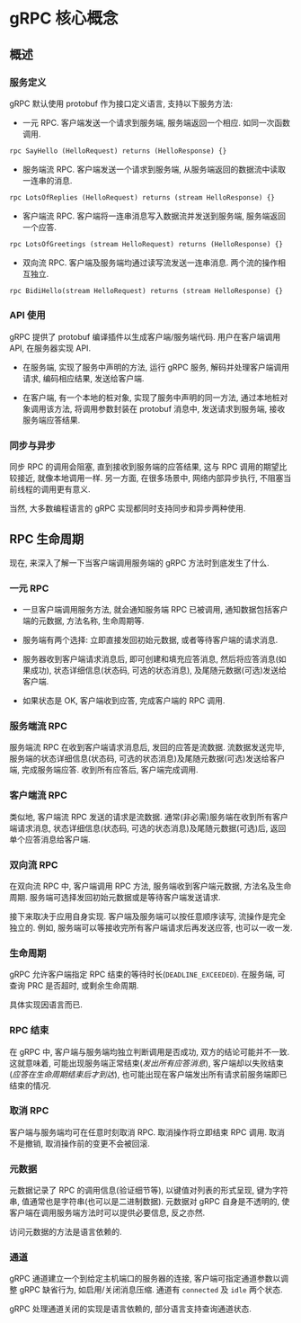 # gRPC 核心概念

## 概述

### 服务定义

gRPC 默认使用 protobuf 作为接口定义语言, 支持以下服务方法:

- 一元 RPC. 客户端发送一个请求到服务端, 服务端返回一个相应. 如同一次函数调用.

```protobuf
rpc SayHello (HelloRequest) returns (HelloResponse) {}
```

- 服务端流 RPC. 客户端发送一个请求到服务端, 从服务端返回的数据流中读取一连串的消息.

```protobuf
rpc LotsOfReplies (HelloRequest) returns (stream HelloResponse) {}
```

- 客户端流 RPC. 客户端将一连串消息写入数据流并发送到服务端, 服务端返回一个应答.

```protobuf
rpc LotsOfGreetings (stream HelloRequest) returns (HelloResponse) {}
```

- 双向流 RPC. 客户端及服务端均通过读写流发送一连串消息. 两个流的操作相互独立.

```protobuf
rpc BidiHello(stream HelloRequest) returns (stream HelloResponse) {}
```

### API 使用

gRPC 提供了 protobuf 编译插件以生成客户端/服务端代码. 用户在客户端调用 API, 在服务器实现 API.

- 在服务端, 实现了服务中声明的方法, 运行 gRPC 服务, 解码并处理客户端调用请求, 编码相应结果, 发送给客户端.

- 在客户端, 有一个本地的桩对象, 实现了服务中声明的同一方法, 通过本地桩对象调用该方法, 将调用参数封装在 protobuf 消息中, 发送请求到服务端, 接收服务端应答结果.

### 同步与异步

同步 RPC 的调用会阻塞, 直到接收到服务端的应答结果, 这与 RPC 调用的期望比较接近, 就像本地调用一样. 另一方面, 在很多场景中, 网络内部异步执行, 不阻塞当前线程的调用更有意义.

当然, 大多数编程语言的 gRPC 实现都同时支持同步和异步两种使用.

## RPC 生命周期

现在, 来深入了解一下当客户端调用服务端的 gRPC 方法时到底发生了什么.

### 一元 RPC

- 一旦客户端调用服务方法, 就会通知服务端 RPC 已被调用, 通知数据包括客户端的元数据, 方法名称, 生命周期等.

- 服务端有两个选择: 立即直接发回初始元数据, 或者等待客户端的请求消息.

- 服务器收到客户端请求消息后, 即可创建和填充应答消息, 然后将应答消息(如果成功), 状态详细信息(状态码, 可选的状态消息), 及尾随元数据(可选)发送给客户端.

- 如果状态是 OK, 客户端收到应答, 完成客户端的 RPC 调用.

### 服务端流 RPC

服务端流 RPC 在收到客户端请求消息后, 发回的应答是流数据. 流数据发送完毕, 服务端的状态详细信息(状态码, 可选的状态消息)及尾随元数据(可选)发送给客户端, 完成服务端应答. 收到所有应答后, 客户端完成调用.

### 客户端流 RPC

类似地, 客户端流 RPC 发送的请求是流数据. 通常(非必需)服务端在收到所有客户端请求消息, 状态详细信息(状态码, 可选的状态消息)及尾随元数据(可选)后, 返回单个应答消息给客户端.

### 双向流 RPC

在双向流 RPC 中, 客户端调用 RPC 方法, 服务端收到客户端元数据, 方法名及生命周期. 服务端可选择发回初始元数据或是等待客户端发送请求.

接下来取决于应用自身实现. 客户端及服务端可以按任意顺序读写, 流操作是完全独立的. 例如, 服务端可以等接收完所有客户端请求后再发送应答, 也可以一收一发.

### 生命周期

gRPC 允许客户端指定 RPC 结束的等待时长(`DEADLINE_EXCEEDED`). 在服务端, 可查询 PRC 是否超时, 或剩余生命周期.

具体实现因语言而已.

### RPC 结束

在 gRPC 中, 客户端与服务端均独立判断调用是否成功, 双方的结论可能并不一致. 这就意味着, 可能出现服务端正常结束(*发出所有应答消息*), 客户端却以失败结束(*应答在生命周期结束后才到达*), 也可能出现在客户端发出所有请求前服务端即已结束的情况.

### 取消 RPC

客户端与服务端均可在任意时刻取消 RPC. 取消操作将立即结束 RPC 调用. 取消不是撤销, 取消操作前的变更不会被回滚.

### 元数据

元数据记录了 RPC 的调用信息(验证细节等), 以键值对列表的形式呈现, 键为字符串, 值通常也是字符串(也可以是二进制数据). 元数据对 gRPC 自身是不透明的, 使客户端在调用服务端方法时可以提供必要信息, 反之亦然.

访问元数据的方法是语言依赖的.

### 通道

gRPC 通道建立一个到给定主机端口的服务器的连接, 客户端可指定通道参数以调整 gRPC 缺省行为, 如启用/关闭消息压缩. 通道有 `connected` 及 `idle` 两个状态.

gRPC 处理通道关闭的实现是语言依赖的, 部分语言支持查询通道状态.